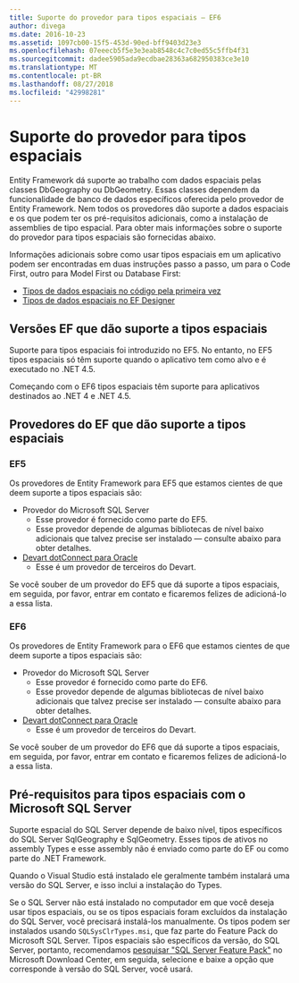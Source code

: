 ```yaml
---
title: Suporte do provedor para tipos espaciais – EF6
author: divega
ms.date: 2016-10-23
ms.assetid: 1097cb00-15f5-453d-90ed-bff9403d23e3
ms.openlocfilehash: 07eeecb5f5e3e3eab8548c4c7c0ed55c5ffb4f31
ms.sourcegitcommit: dadee5905ada9ecdbae28363a682950383ce3e10
ms.translationtype: MT
ms.contentlocale: pt-BR
ms.lasthandoff: 08/27/2018
ms.locfileid: "42998281"
---
```

# <a name="provider-support-for-spatial-types"></a>Suporte do provedor para tipos espaciais
Entity Framework dá suporte ao trabalho com dados espaciais pelas classes DbGeography ou DbGeometry. Essas classes dependem da funcionalidade de banco de dados específicos oferecida pelo provedor de Entity Framework. Nem todos os provedores dão suporte a dados espaciais e os que podem ter os pré-requisitos adicionais, como a instalação de assemblies de tipo espacial. Para obter mais informações sobre o suporte do provedor para tipos espaciais são fornecidas abaixo.  

Informações adicionais sobre como usar tipos espaciais em um aplicativo podem ser encontradas em duas instruções passo a passo, um para o Code First, outro para Model First ou Database First:  

- [Tipos de dados espaciais no código pela primeira vez](~/ef6/modeling/code-first/data-types/spatial.md)  
- [Tipos de dados espaciais no EF Designer](~/ef6/modeling/designer/data-types/spatial.md)  

## <a name="ef-releases-that-support-spatial-types"></a>Versões EF que dão suporte a tipos espaciais  

Suporte para tipos espaciais foi introduzido no EF5. No entanto, no EF5 tipos espaciais só têm suporte quando o aplicativo tem como alvo e é executado no .NET 4.5.  

Começando com o EF6 tipos espaciais têm suporte para aplicativos destinados ao .NET 4 e .NET 4.5.  

## <a name="ef-providers-that-support-spatial-types"></a>Provedores do EF que dão suporte a tipos espaciais  

### <a name="ef5"></a>EF5  

Os provedores de Entity Framework para EF5 que estamos cientes de que deem suporte a tipos espaciais são:  

- Provedor do Microsoft SQL Server  
    - Esse provedor é fornecido como parte do EF5.  
    - Esse provedor depende de algumas bibliotecas de nível baixo adicionais que talvez precise ser instalado — consulte abaixo para obter detalhes.  
- [Devart dotConnect para Oracle](http://www.devart.com/dotconnect/oracle/)  
    - Esse é um provedor de terceiros do Devart.  

Se você souber de um provedor do EF5 que dá suporte a tipos espaciais, em seguida, por favor, entrar em contato e ficaremos felizes de adicioná-lo a essa lista.  

### <a name="ef6"></a>EF6  

Os provedores de Entity Framework para o EF6 que estamos cientes de que deem suporte a tipos espaciais são:  

- Provedor do Microsoft SQL Server  
    - Esse provedor é fornecido como parte do EF6.  
    - Esse provedor depende de algumas bibliotecas de nível baixo adicionais que talvez precise ser instalado — consulte abaixo para obter detalhes.  
- [Devart dotConnect para Oracle](http://www.devart.com/dotconnect/oracle/)  
    - Esse é um provedor de terceiros do Devart.  

Se você souber de um provedor do EF6 que dá suporte a tipos espaciais, em seguida, por favor, entrar em contato e ficaremos felizes de adicioná-lo a essa lista.  

## <a name="prerequisites-for-spatial-types-with-microsoft-sql-server"></a>Pré-requisitos para tipos espaciais com o Microsoft SQL Server  

Suporte espacial do SQL Server depende de baixo nível, tipos específicos do SQL Server SqlGeography e SqlGeometry. Esses tipos de ativos no assembly Types e esse assembly não é enviado como parte do EF ou como parte do .NET Framework.  

Quando o Visual Studio está instalado ele geralmente também instalará uma versão do SQL Server, e isso inclui a instalação do Types.  

Se o SQL Server não está instalado no computador em que você deseja usar tipos espaciais, ou se os tipos espaciais foram excluídos da instalação do SQL Server, você precisará instalá-los manualmente. Os tipos podem ser instalados usando `SQLSysClrTypes.msi`, que faz parte do Feature Pack do Microsoft SQL Server. Tipos espaciais são específicos da versão, do SQL Server, portanto, recomendamos [pesquisar "SQL Server Feature Pack"](https://www.microsoft.com/en-us/search/result.aspx?q=sql+server+feature+pack) no Microsoft Download Center, em seguida, selecione e baixe a opção que corresponde à versão do SQL Server, você usará.
